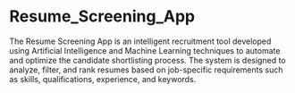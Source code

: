 # Resume_Screening_App
The Resume Screening App is an intelligent recruitment tool developed using Artificial Intelligence and Machine Learning techniques to automate and optimize the candidate shortlisting process. The system is designed to analyze, filter, and rank resumes based on job-specific requirements such as skills, qualifications, experience, and keywords.
